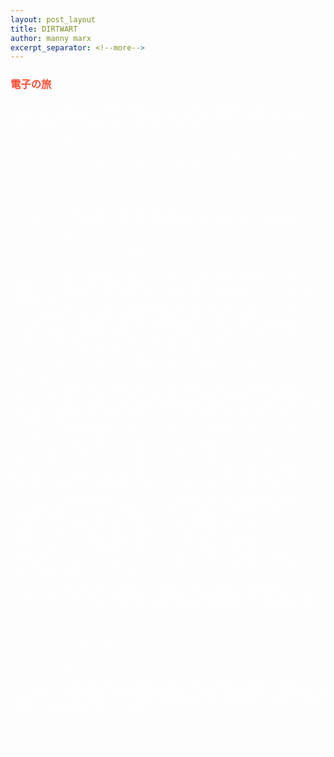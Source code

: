 ```yaml
---
layout: post_layout
title: DIRTWART
author: manny marx
excerpt_separator: <!--more-->
---
```


<div class="container" style="color:#fff">
	<div class="row">
		<div class="col-lg-8" itemscope itemtype="http://schema.org/MusicGroup">
				<h3 style="color:#ff4b33;">電子の旅</h3>
				

				<p>{% if page.author %} • <span itemprop="author" itemscope itemtype="http://schema.org/Person"><span itemprop="name">{{ page.author }}</span></span>{% endif %}</p>
 
				<hr>

				<p><span class="glyphicon glyphicon-time"></span> Posted on {{ page.date | date: "%b %-d, %Y" }}</p>


				

				<img class="img-responsive" src="https://f1.bcbits.com/img/0002645377_100.png" alt="DIRTWART">

				<hr>

				 <!-- Post Content -->
				
                <p><a href="https://dirtwart.bandcamp.com/music"><span itemprop="name">DIRTWART</span></a> has been busy in 2015. With 7 individual releases, DIRTWART will take your eardrums on an electronic voyage.</p>
                <p> 6 of the 7 DIRTWART 2015 works are 2 song releases with  hypnotizing album artwork. <img class="img-responsive" src="https://f1.bcbits.com/img/a2593709105_10.jpg" alt="DIRTWART" height="200px" width="200px" align="right"> <!--more-->His recent releases use samples from 20 / 30 years ago (<em>i.e. the early 90's...yes you're old</em>) and a few from a bit <a href="https://dirtwart.bandcamp.com/track/choo-choo">earlier than that</a>. You will find  yourself often pondering, "What song is this from, again?"</p>
                <p>Even though some of his newer work is sample-heavy, the tracks take on a life of their own so it never becomes a hindrance.
                The effects and instrumentation have a retro 80's feel to them but without the cheesiness; it's all very mature yet still jocund. </p>
                <p>DIRTWART's self-titled first album is the only one of his releases which have vocals. The <a itemprop="url" href="https://en.wikipedia.org/wiki/Starscream">Starscream</a> / robotic vocal effects laid over cheerful melodies work surprisingly well. While I listen to the album, I can't help but feel a sense of melancholy or maybe better way to put it is a sober thoughtfulness. I can definitely see DIRTWART's music being used in a film.</p>

                <p>DIRTWART has a little something for everyone especially for those of us who are always are in search of something new. If you <em>had</em> to attach a genre to it, it would be <a href="https://www.youtube.com/watch?v=PdpP0mXOlWM"><span itemprop="genre">Vaporwave</span></a> but with tracks like "<a href="https://dirtwart.bandcamp.com/track/beware">BEWARE</a>" the label doesn't do DIRTWART justice. I am looking forward to what DIRTWART puts out next and I really hope it has some more of those Starscream vocals on it!</p>

                <p>You can catch more music and contact DIRTWART on <a href="https://dirtwart.bandcamp.com/music">Bandcamp</a> and <a href="
                	https://www.facebook.com/dirtwartmusic">Facebook</a></p>


                <p>Peace</p>
                <p style="text-align:right">mmx</p>
              
                <hr>

                <iframe style="border: 0; width: 350px; height: 470px;" src="https://bandcamp.com/EmbeddedPlayer/album=1061087625/size=large/bgcol=ffffff/linkcol=0687f5/tracklist=false/transparent=true/" seamless><a href="http://dirtwart.bandcamp.com/album/zero-15803">ZERO 15803 by DIRTWART</a></iframe>


        </div>
	</div>
</div>